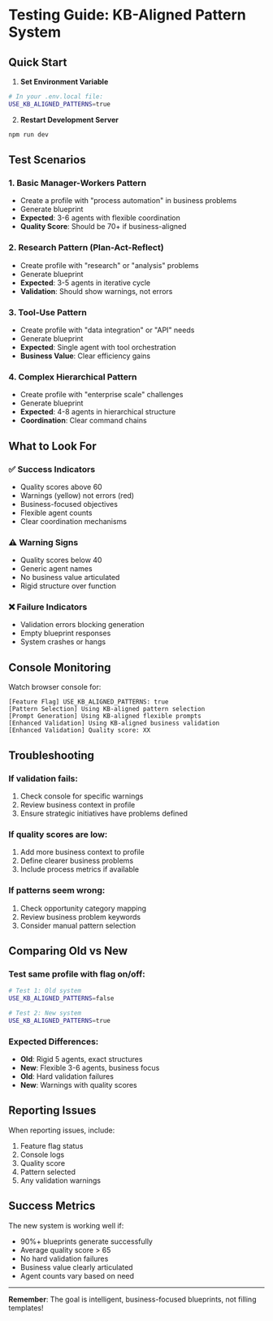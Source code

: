 # Testing Guide: KB-Aligned Pattern System

## Quick Start

1. **Set Environment Variable**
```bash
# In your .env.local file:
USE_KB_ALIGNED_PATTERNS=true
```

2. **Restart Development Server**
```bash
npm run dev
```

## Test Scenarios

### 1. Basic Manager-Workers Pattern
- Create a profile with "process automation" in business problems
- Generate blueprint
- **Expected**: 3-6 agents with flexible coordination
- **Quality Score**: Should be 70+ if business-aligned

### 2. Research Pattern (Plan-Act-Reflect)
- Create profile with "research" or "analysis" problems
- Generate blueprint
- **Expected**: 3-5 agents in iterative cycle
- **Validation**: Should show warnings, not errors

### 3. Tool-Use Pattern
- Create profile with "data integration" or "API" needs
- Generate blueprint
- **Expected**: Single agent with tool orchestration
- **Business Value**: Clear efficiency gains

### 4. Complex Hierarchical Pattern
- Create profile with "enterprise scale" challenges
- Generate blueprint
- **Expected**: 4-8 agents in hierarchical structure
- **Coordination**: Clear command chains

## What to Look For

### ✅ Success Indicators
- Quality scores above 60
- Warnings (yellow) not errors (red)
- Business-focused objectives
- Flexible agent counts
- Clear coordination mechanisms

### ⚠️ Warning Signs
- Quality scores below 40
- Generic agent names
- No business value articulated
- Rigid structure over function

### ❌ Failure Indicators
- Validation errors blocking generation
- Empty blueprint responses
- System crashes or hangs

## Console Monitoring

Watch browser console for:
```
[Feature Flag] USE_KB_ALIGNED_PATTERNS: true
[Pattern Selection] Using KB-aligned pattern selection
[Prompt Generation] Using KB-aligned flexible prompts
[Enhanced Validation] Using KB-aligned business validation
[Enhanced Validation] Quality score: XX
```

## Troubleshooting

### If validation fails:
1. Check console for specific warnings
2. Review business context in profile
3. Ensure strategic initiatives have problems defined

### If quality scores are low:
1. Add more business context to profile
2. Define clearer business problems
3. Include process metrics if available

### If patterns seem wrong:
1. Check opportunity category mapping
2. Review business problem keywords
3. Consider manual pattern selection

## Comparing Old vs New

### Test same profile with flag on/off:
```bash
# Test 1: Old system
USE_KB_ALIGNED_PATTERNS=false

# Test 2: New system  
USE_KB_ALIGNED_PATTERNS=true
```

### Expected Differences:
- **Old**: Rigid 5 agents, exact structures
- **New**: Flexible 3-6 agents, business focus
- **Old**: Hard validation failures
- **New**: Warnings with quality scores

## Reporting Issues

When reporting issues, include:
1. Feature flag status
2. Console logs
3. Quality score
4. Pattern selected
5. Any validation warnings

## Success Metrics

The new system is working well if:
- 90%+ blueprints generate successfully
- Average quality score > 65
- No hard validation failures
- Business value clearly articulated
- Agent counts vary based on need

---

**Remember**: The goal is intelligent, business-focused blueprints, not filling templates! 